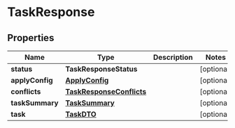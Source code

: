 

# TaskResponse


## Properties

Name | Type | Description | Notes
------------ | ------------- | ------------- | -------------
**status** | **TaskResponseStatus** |  |  [optional]
**applyConfig** | [**ApplyConfig**](ApplyConfig.md) |  |  [optional]
**conflicts** | [**TaskResponseConflicts**](TaskResponseConflicts.md) |  |  [optional]
**taskSummary** | [**TaskSummary**](TaskSummary.md) |  |  [optional]
**task** | [**TaskDTO**](TaskDTO.md) |  |  [optional]



